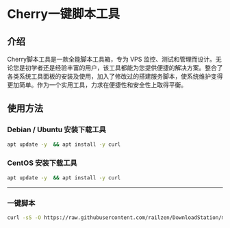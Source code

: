 # Cherry一键脚本工具

## 介绍
Cherry脚本工具是一款全能脚本工具箱，专为 VPS 监控、测试和管理而设计。无论您是初学者还是经验丰富的用户，该工具都能为您提供便捷的解决方案。整合了各类系统工具面板的安装及使用，加入了修改过的搭建服务脚本，使系统维护变得更加简单。作为一个实用工具，力求在便捷性和安全性上取得平衡。




## 使用方法
### Debian / Ubuntu 安装下载工具
```bash
apt update -y  && apt install -y curl
```
### CentOS 安装下载工具
```bash
apt update -y  && apt install -y curl
```
***
### 一键脚本
```bash
curl -sS -O https://raw.githubusercontent.com/railzen/DownloadStation/main/Shell/cherry/ludo.sh && chmod +x ludo.sh && ./ludo.sh
```

